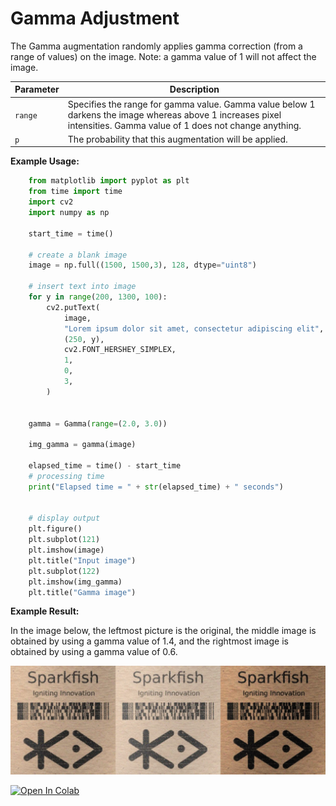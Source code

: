 # Gamma Adjustment

The Gamma augmentation randomly applies gamma correction (from a range of values) on the image.
Note: a gamma value of 1 will not affect the image.


| Parameter | Description                                                                                                                                                        |
|-----------|--------------------------------------------------------------------------------------------------------------------------------------------------------------------|
| `range`   | Specifies the range for gamma value. Gamma value below 1 darkens the image whereas above 1 increases pixel intensities. Gamma value of 1 does not change anything. |
| `p`       | The probability that this augmentation will be applied.                                                                                                            |


**Example Usage:**
```python
    from matplotlib import pyplot as plt
    from time import time
    import cv2
    import numpy as np

    start_time = time()

    # create a blank image
    image = np.full((1500, 1500,3), 128, dtype="uint8")

    # insert text into image
    for y in range(200, 1300, 100):
        cv2.putText(
            image,
            "Lorem ipsum dolor sit amet, consectetur adipiscing elit",
            (250, y),
            cv2.FONT_HERSHEY_SIMPLEX,
            1,
            0,
            3,
        )


    gamma = Gamma(range=(2.0, 3.0))

    img_gamma = gamma(image)

    elapsed_time = time() - start_time
    # processing time
    print("Elapsed time = " + str(elapsed_time) + " seconds")


    # display output
    plt.figure()
    plt.subplot(121)
    plt.imshow(image)
    plt.title("Input image")
    plt.subplot(122)
    plt.imshow(img_gamma)
    plt.title("Gamma image")
```


**Example Result:**

In the image below, the leftmost picture is the original, the middle image is obtained by using a gamma value of 1.4, and the rightmost image is obtained by using a gamma value of 0.6.

![Gamma](../../images/Augmentations/gamma.png)

[![Open In Colab](https://colab.research.google.com/assets/colab-badge.svg)](https://colab.research.google.com/drive/1_h1TybFELR6-e5UeVmjRniof-PLAvyXB?usp=sharing)
